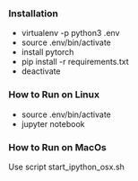 ### Installation
- virtualenv -p python3 .env
- source .env/bin/activate
- install pytorch
- pip install -r requirements.txt
- deactivate

### How to Run on Linux
- source .env/bin/activate
- jupyter notebook

### How to Run on MacOs
Use script start_ipython_osx.sh
